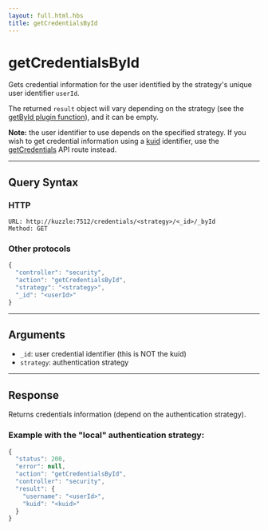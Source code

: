 ```yaml
---
layout: full.html.hbs
title: getCredentialsById
---
```


# getCredentialsById

<SinceBadge version="1.0.0" />

Gets credential information for the user identified by the strategy's unique user identifier `userId`.

The returned `result` object will vary depending on the strategy (see the [getById plugin function](/plugins/1/essentials/strategies/#optional-getbyid-default)), and it can be empty.

**Note:** the user identifier to use depends on the specified strategy. If you wish to get credential information using a [kuid](/core/1/guide/guides/essentials/user-authentication/#kuzzle-user-identifier-kuid) identifier, use the [getCredentials](/api/1/controller-security/get-credentials/) API route instead.

---

## Query Syntax

### HTTP

```http
URL: http://kuzzle:7512/credentials/<strategy>/<_id>/_byId
Method: GET
```

### Other protocols

```js
{
  "controller": "security",
  "action": "getCredentialsById",
  "strategy": "<strategy>",
  "_id": "<userId>"
}
```

---

## Arguments

- `_id`: user credential identifier (this is NOT the kuid)
- `strategy`: authentication strategy

---

## Response

Returns credentials information (depend on the authentication strategy).

### Example with the "local" authentication strategy:

```javascript
{
  "status": 200,
  "error": null,
  "action": "getCredentialsById",
  "controller": "security",
  "result": {
    "username": "<userId>",
    "kuid": "<kuid>"
  }
}
```
